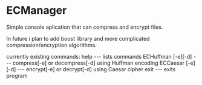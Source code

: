 # ECManager
Simple console aplication that can compress and encrypt files.

In future i plan to add boost library and more complicated compression/encryption algorithms.

currently existing commands: 
help                         --- lists commands
ECHuffman [-e][-d] <file>    --- compress[-e] or decompress[-d] <file> using Huffman encoding
ECCaesar [-e][-d] <file>     --- encrypt[-e] or decrypt[-d] <file> using Caesar cipher
exit                         --- exits program



